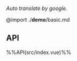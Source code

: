 ```yaml

```

*Auto translate by google.*

@import ./__demo__/basic.md

## API

%%API(src/index.vue)%%

